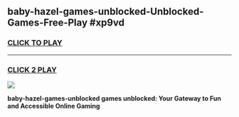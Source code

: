 
## baby-hazel-games-unblocked-Unblocked-Games-Free-Play #xp9vd
<h3>
<a href="https://us.freeplayer.one?title=baby-hazel-games-unblocked&ref=9M">CLICK TO PLAY</a></h3>
<hr>

<h3>
<a href="https://us.freeplayer.one?title=baby-hazel-games-unblocked&ref=9M">CLICK 2 PLAY</a>
  
</h3>

<a href="https://us.freeplayer.one?title=baby-hazel-games-unblocked&ref=9M"><img src="https://clearcache.store/games.png"></a>


**baby-hazel-games-unblocked games unblocked: Your Gateway to Fun and Accessible Online Gaming**

